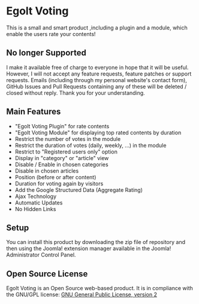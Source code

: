 # Egolt Voting
This is a small and smart product ,including a plugin and a module, which enable the users rate your contents!

## No longer Supported
I make it available free of charge to everyone in hope that it will be useful. However, I will not accept any feature requests, feature patches or support requests. Emails (including through my personal website's contact form), GitHub Issues and Pull Requests containing any of these will be deleted / closed without reply. Thank you for your understanding.

## Main Features

* "Egolt Voting Plugin" for rate contents
* "Egolt Voting Module" for displaying top rated contents by duration
* Restrict the number of votes in the module
* Restrict the duration of votes (daily, weekly, ...) in the module
* Restrict to "Registered users only" option
* Display in "category" or "article" view
* Disable / Enable in chosen categories
* Disable in chosen articles
* Position (before or after content)
* Duration for voting again by visitors
* Add the Google Structured Data (Aggregate Rating)
* Ajax Technology
* Automatic Updates
* No Hidden Links

## Setup
You can install this product by downloading the zip file of repository and then using the Joomla! extension manager available in the Joomla! Administrator Control Panel.

## Open Source License

Egolt Voting is an Open Source web-based product. It is in compliance with the GNU/GPL license:
[GNU General Public License, version 2
](http://www.gnu.org/licenses/old-licenses/gpl-2.0.html)
